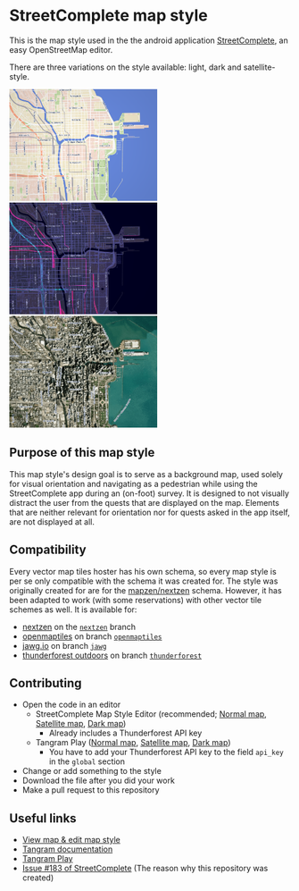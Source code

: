 # StreetComplete map style

This is the map style used in the the android application [StreetComplete](https://github.com/westnordost/StreetComplete), an easy OpenStreetMap editor.

There are three variations on the style available: light, dark and satellite-style.

<img src="https://raw.githubusercontent.com/ENT8R/streetcomplete-mapstyle/gh-pages/images/light.png" height="200px"> <img src="https://raw.githubusercontent.com/ENT8R/streetcomplete-mapstyle/gh-pages/images/dark.png" height="200px"> <img src="https://raw.githubusercontent.com/ENT8R/streetcomplete-mapstyle/gh-pages/images/satellite.png" height="200px">

## Purpose of this map style

This map style's design goal is to serve as a background map, used solely for visual orientation and navigating as a pedestrian while using the StreetComplete app during an (on-foot) survey.
It is designed to not visually distract the user from the quests that are displayed on the map. Elements that are neither relevant for orientation nor for quests asked in the app itself, are not displayed at all.

## Compatibility

Every vector map tiles hoster has his own schema, so every map style is per se only compatible with the schema it was created for. The style was originally created for are for the [mapzen/nextzen](https://www.nextzen.org/) schema. However, it has been adapted to work (with some reservations) with other vector tile schemes as well. It is available for:

- [nextzen](https://www.nextzen.org/) on the [`nextzen`](https://github.com/ENT8R/streetcomplete-mapstyle/tree/nextzen) branch
- [openmaptiles](https://openmaptiles.org/schema/) on branch [`openmaptiles`](https://github.com/ENT8R/streetcomplete-mapstyle/tree/openmaptiles)
- [jawg.io](https://www.jawg.io/en/maps) on branch [`jawg`](https://github.com/ENT8R/streetcomplete-mapstyle/tree/jawg)
- [thunderforest outdoors](https://www.thunderforest.com/docs/thunderforest.outdoors-v2/) on branch [`thunderforest`](https://github.com/ENT8R/streetcomplete-mapstyle/tree/thunderforest)

## Contributing

* Open the code in an editor
  * StreetComplete Map Style Editor (recommended; [Normal map](https://streetcomplete.github.io/streetcomplete-mapstyle/?provider=thunderforest&style=light), [Satellite map](https://streetcomplete.github.io/streetcomplete-mapstyle/?provider=thunderforest&style=satellite), [Dark map](https://streetcomplete.github.io/streetcomplete-mapstyle/?provider=thunderforest&style=dark))
    * Already includes a Thunderforest API key
  * Tangram Play ([Normal map](https://tangram.city/play/?scene=https://raw.githubusercontent.com/ENT8R/streetcomplete-mapstyle/thunderforest/streetcomplete-light-style.yaml),  [Satellite map](https://tangram.city/play/?scene=https://raw.githubusercontent.com/ENT8R/streetcomplete-mapstyle/thunderforest/streetcomplete-satellite-style.yaml), [Dark map](https://tangram.city/play/?scene=https://raw.githubusercontent.com/ENT8R/streetcomplete-mapstyle/thunderforest/streetcomplete-dark-style.yaml))
    * You have to add your Thunderforest API key to the field `api_key` in the `global` section
* Change or add something to the style
* Download the file after you did your work
* Make a pull request to this repository

## Useful links

* [View map & edit map style](https://streetcomplete.github.io/streetcomplete-mapstyle/?provider=thunderforest)
* [Tangram documentation](https://mapzen.com/documentation/tangram/)
* [Tangram Play](https://tangram.city/play/)
* [Issue #183 of StreetComplete](https://github.com/westnordost/StreetComplete/issues/183) (The reason why this repository was created)
